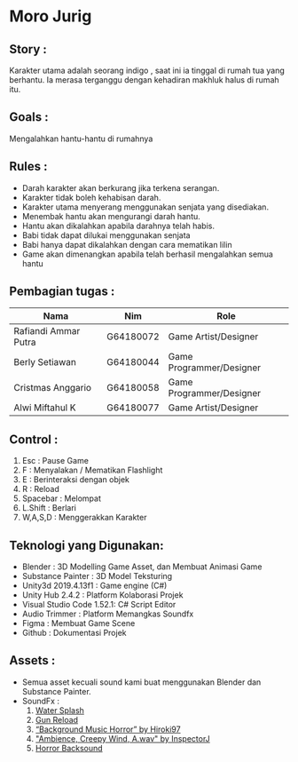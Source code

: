 # Moro Jurig 

## Story : 
Karakter utama adalah seorang indigo , saat ini ia tinggal di rumah tua yang berhantu. Ia merasa terganggu dengan kehadiran makhluk halus di rumah itu.

## Goals : 
Mengalahkan hantu-hantu di rumahnya

## Rules : 
- Darah karakter akan berkurang jika terkena serangan.
- Karakter tidak boleh kehabisan darah.
- Karakter utama menyerang menggunakan senjata yang disediakan.
- Menembak hantu akan mengurangi darah hantu.
- Hantu akan dikalahkan apabila darahnya telah habis.
- Babi tidak dapat dilukai menggunakan senjata 
- Babi hanya dapat dikalahkan dengan cara mematikan lilin
- Game akan dimenangkan apabila telah berhasil mengalahkan semua hantu

## Pembagian tugas :

|Nama|Nim|Role|
|---|---|---|
|Rafiandi Ammar Putra|G64180072|Game Artist/Designer|
|Berly Setiawan|G64180044|Game Programmer/Designer|
|Cristmas Anggario|G64180058|Game Programmer/Designer|
|Alwi Miftahul K|G64180077|Game Artist/Designer|

## Control :
1. Esc : Pause Game
2. F : Menyalakan / Mematikan Flashlight 
3. E : Berinteraksi dengan objek
4. R : Reload 
5. Spacebar : Melompat
6. L.Shift : Berlari
7. W,A,S,D : Menggerakkan Karakter

## Teknologi yang Digunakan:
- Blender : 3D Modelling Game Asset, dan Membuat Animasi Game 
- Substance Painter : 3D Model Teksturing
- Unity3d 2019.4.13f1 : Game engine (C#)
- Unity Hub 2.4.2 : Platform Kolaborasi Projek
- Visual Studio Code 1.52.1: C# Script Editor
- Audio Trimmer : Platform Memangkas Soundfx
- Figma : Membuat Game Scene
- Github : Dokumentasi Projek

## Assets :
- Semua asset kecuali sound kami buat menggunakan Blender dan Substance Painter.
- SoundFx : 
  1. [Water Splash](https://www.youtube.com/watch?v=O1eU0oSACck&list=PLv6VwSX9sjmcMaakyY2UNDhng88EhDIz5&index=10)
  2. [Gun Reload](https://www.youtube.com/watch?v=xmxof0mQI_Y)
  3. [“Background Music Horror” by Hiroki97](Freesound.org)
  4. ["Ambience, Creepy Wind, A.wav" by InspectorJ](Freesound.org)
  5. [Horror Backsound](https://www.soundeffect.eu.org/2020/07/download-background-music-horror-sound.html)

